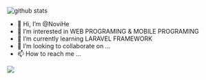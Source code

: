 ![github stats](https://github-readme-stats.vercel.app/api?username=NoviHe&show_icons=true)
- 👋 Hi, I’m @NoviHe
- 👀 I’m interested in WEB PROGRAMING & MOBILE PROGRAMING
- 🌱 I’m currently learning LARAVEL FRAMEWORK
- 💞️ I’m looking to collaborate on ...
- 📫 How to reach me ...

<img src="https://github-readme-stats.vercel.app/api/top-langs/?username=NoviHe&theme=vue">

<!---
NoviHe/NoviHe is a ✨ special ✨ repository because its `README.md` (this file) appears on your GitHub profile.
You can click the Preview link to take a look at your changes.
--->
